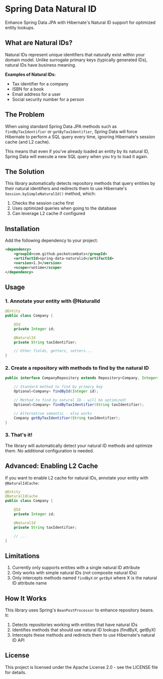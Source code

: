 # Spring Data Natural ID

Enhance Spring Data JPA with Hibernate's Natural ID support for optimized entity lookups.

## What are Natural IDs?

Natural IDs represent unique identifiers that naturally exist within your domain model. Unlike surrogate primary keys (typically generated IDs), natural IDs have business meaning.

**Examples of Natural IDs:**
- Tax identifier for a company
- ISBN for a book
- Email address for a user
- Social security number for a person

## The Problem

When using standard Spring Data JPA methods such as `findByTaxIdentifier` or `getByTaxIdentifier`, Spring Data will force Hibernate to perform a SQL query every time, ignoring Hibernate's session cache (and L2 cache).

This means that even if you've already loaded an entity by its natural ID, Spring Data will execute a new SQL query when you try to load it again.

## The Solution

This library automatically detects repository methods that query entities by their natural identifiers and redirects them to use Hibernate's `Session.bySimpleNaturalId()` method, which:

1. Checks the session cache first
2. Uses optimized queries when going to the database
3. Can leverage L2 cache if configured

## Installation

Add the following dependency to your project:

```xml
<dependency>
    <groupId>com.github.pocketcombats</groupId>
    <artifactId>spring-data-naturalid</artifactId>
    <version>1.3</version>
    <scope>runtime</scope>
</dependency>
```

## Usage

### 1. Annotate your entity with @NaturalId

```java
@Entity
public class Company {

    @Id
    private Integer id;

    @NaturalId
    private String taxIdentifier;

    // Other fields, getters, setters...
}
```

### 2. Create a repository with methods to find by the natural ID

```java
public interface CompanyRepository extends Repository<Company, Integer> {

    // Standard method to find by primary key
    Optional<Company> findById(Integer id);

    // Method to find by natural ID - will be optimized!
    Optional<Company> findByTaxIdentifier(String taxIdentifier);

    // Alternative semantic - also works
    Company getByTaxIdentifier(String taxIdentifier);
}
```

### 3. That's it!

The library will automatically detect your natural ID methods and optimize them. No additional configuration is needed.

## Advanced: Enabling L2 Cache

If you want to enable L2 cache for natural IDs, annotate your entity with `@NaturalIdCache`:

```java
@Entity
@NaturalIdCache
public class Company {

    @Id
    private Integer id;

    @NaturalId
    private String taxIdentifier;

    // ...
}
```

## Limitations

1. Currently only supports entities with a single natural ID attribute
2. Only works with simple natural IDs (not composite natural IDs)
3. Only intercepts methods named `findByX` or `getByX` where X is the natural ID attribute name

## How It Works

This library uses Spring's `BeanPostProcessor` to enhance repository beans. It:

1. Detects repositories working with entities that have natural IDs
2. Identifies methods that should use natural ID lookups (findByX, getByX)
3. Intercepts these methods and redirects them to use Hibernate's natural ID API

## License

This project is licensed under the Apache License 2.0 - see the LICENSE file for details.
